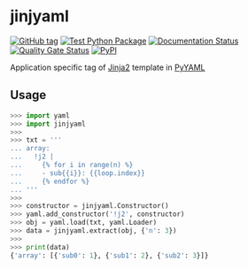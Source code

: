 # jinjyaml

[![GitHub tag](https://img.shields.io/github/tag/tanbro/jinjyaml.svg)](https://github.com/tanbro/jinjyaml)
[![Test Python Package](https://github.com/tanbro/jinjyaml/actions/workflows/python-package.yml/badge.svg)](https://github.com/tanbro/jinjyaml/actions/workflows/python-package.yml)
[![Documentation Status](https://readthedocs.org/projects/jinjyaml/badge/?version=latest)](https://jinjyaml.readthedocs.io/en/latest/?badge=latest)
[![Quality Gate Status](https://sonarcloud.io/api/project_badges/measure?project=tanbro_jinjyaml&metric=alert_status)](https://sonarcloud.io/dashboard?id=tanbro_jinjyaml)
[![PyPI](https://img.shields.io/pypi/v/jinjyaml.svg)](https://pypi.org/project/jinjyaml/)

Application specific tag of [Jinja2][] template in [PyYAML][]

## Usage

```python
>>> import yaml
>>> import jinjyaml
>>>
>>> txt = '''
... array:
...   !j2 |
...     {% for i in range(n) %}
...     - sub{{i}}: {{loop.index}}
...     {% endfor %}
... '''
>>>
>>> constructor = jinjyaml.Constructor()
>>> yaml.add_constructor('!j2', constructor)
>>> obj = yaml.load(txt, yaml.Loader)
>>> data = jinjyaml.extract(obj, {'n': 3})
>>>
>>> print(data)
{'array': [{'sub0': 1}, {'sub1': 2}, {'sub2': 3}]}
```

[Jinja2]: https://jinja.palletsprojects.com/ "Jinja is a modern and designer-friendly templating language for Python"
[PyYAML]: https://pyyaml.org/ "PyYAML is a full-featured YAML framework for the Python programming language."
